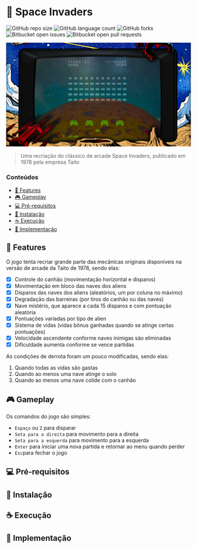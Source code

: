 # 👾 Space Invaders

![GitHub repo size](https://img.shields.io/github/repo-size/iuricode/README-template?style=for-the-badge)
![GitHub language count](https://img.shields.io/github/languages/count/iuricode/README-template?style=for-the-badge)
![GitHub forks](https://img.shields.io/github/forks/iuricode/README-template?style=for-the-badge)
![Bitbucket open issues](https://img.shields.io/bitbucket/issues/iuricode/README-template?style=for-the-badge)
![Bitbucket open pull requests](https://img.shields.io/bitbucket/pr-raw/iuricode/README-template?style=for-the-badge)

<img src="assets/img/preview.png" alt="Imagem de preview do jogo">

> Uma recriação do clássico de arcade Space Invaders, publicado em 1978 pela empresa Taito

### Conteúdos

- [👾 Features](#-features)
- [🎮 Gameplay](#-gameplay)
- [💻 Pré-requisitos](#-pré-requisitos)
- [🚀 Instalação](#-instalação)
- [☕ Execução](#-instalação)
- [📃 Implementação](#-implementação)


## 👾 Features

O jogo tenta recriar grande parte das mecânicas originais disponíveis na versão de arcade da Taito de 1978, sendo elas:
- [X] Controle do canhão (movimentação horizontal e disparos)
- [X] Movimentação em bloco das naves dos aliens
- [X] Disparos das naves dos aliens (aleatórios, um por coluna no máximo)
- [X] Degradação das barreiras (por tiros do canhão ou das naves)
- [X] Nave mistério, que aparece a cada 15 disparos e com pontuação aleatória
- [X] Pontuações variadas por tipo de alien
- [X] Sistema de vidas (vidas bônus ganhadas quando se atinge certas pontuações)
- [X] Velocidade ascendente conforme naves inimigas são eliminadas
- [X] Dificuldade aumenta conforme se vence partidas

As condições de derrota foram um pouco modificadas, sendo elas:
1. Quando todas as vidas são gastas
2. Quando ao menos uma nave atinge o solo
3. Quando ao menos uma nave colide com o canhão

## 🎮 Gameplay

Os comandos do jogo são simples:
- `Espaço` ou `Z` para disparar
- `Seta para a direita` para movimento para a direita
- `Seta para a esquerda` para movimento para a esquerda
- `Enter` para iniciar uma nova partida e retornar ao menu quando perder
- `Esc`para fechar o jogo 

## 💻 Pré-requisitos


## 🚀 Instalação


## ☕ Execução


## 📃 Implementação
